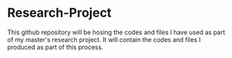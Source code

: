 # Research-Project
This github repository will be hosing the codes and files I have used as part of my master's research project. 
It will contain the codes and files I produced as part of this process.
